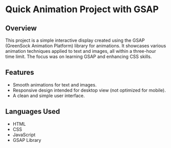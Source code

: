 # Quick Animation Project with GSAP

## Overview
This project is a simple interactive display created using the GSAP (GreenSock Animation Platform) library for animations. It showcases various animation techniques applied to text and images, all within a three-hour time limit. The focus was on learning GSAP and enhancing CSS skills.

## Features
- Smooth animations for text and images.
- Responsive design intended for desktop view (not optimized for mobile).
- A clean and simple user interface.

## Languages Used
- HTML
- CSS
- JavaScript
- GSAP Library


